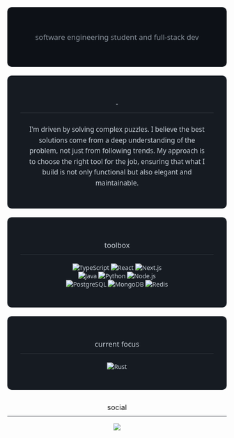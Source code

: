 <div align="center" style="font-family: 'Segoe UI', Tahoma, Geneva, Verdana, sans-serif; color: #c9d1d9; background-color: #0d1117; padding: 40px 20px; border-radius: 10px;">
  <p style="font-size: 1.2em; color: #8b949e;">software engineering student and full-stack dev</p>
</div>

<div style="font-family: 'Segoe UI', Tahoma, Geneva, Verdana, sans-serif; color: #c9d1d9; background-color: #161b22; padding: 30px; margin-top: 20px; border-radius: 10px;">

<h3 align="center" style="font-weight: 400; border-bottom: 1px solid #30363d; padding-bottom: 10px;">-</h3>

<p align="center" style="padding: 10px 20px 0; font-size: 1.1em; line-height: 1.6;">
I'm driven by solving complex puzzles. I believe the best solutions come from a deep understanding of the problem, not just from following trends. My approach is to choose the right tool for the job, ensuring that what I build is not only functional but also elegant and maintainable.
</p>

</div>

<div style="font-family: 'Segoe UI', Tahoma, Geneva, Verdana, sans-serif; color: #c9d1d9; background-color: #161b22; padding: 30px; margin-top: 20px; border-radius: 10px;">

<h3 align="center" style="font-weight: 400; border-bottom: 1px solid #30363d; padding-bottom: 10px;">toolbox</h3>

<p align="center" style="margin-top: 20px;">
  <img src="https://img.shields.io/badge/TypeScript-3178C6?style=for-the-badge&logo=typescript&logoColor=white" alt="TypeScript"/>
  <img src="https://img.shields.io/badge/React-20232A?style=for-the-badge&logo=react&logoColor=61DAFB" alt="React"/>
  <img src="https://img.shields.io/badge/Next.js-000000?style=for-the-badge&logo=next.js&logoColor=white" alt="Next.js"/>
  <br>
  <img src="https://img.shields.io/badge/Java-ED8B00?style=for-the-badge&logo=openjdk&logoColor=white" alt="Java"/>
  <img src="https://img.shields.io/badge/Python-3776AB?style=for-the-badge&logo=python&logoColor=white" alt="Python"/>
  <img src="https://img.shields.io/badge/Node.js-339933?style=for-the-badge&logo=nodedotjs&logoColor=white" alt="Node.js"/>
  <br>
  <img src="https://img.shields.io/badge/PostgreSQL-4169E1?style=for-the-badge&logo=postgresql&logoColor=white" alt="PostgreSQL"/>
  <img src="https://img.shields.io/badge/MongoDB-47A248?style=for-the-badge&logo=mongodb&logoColor=white" alt="MongoDB"/>
  <img src="https://img.shields.io/badge/Redis-DC382D?style=for-the-badge&logo=redis&logoColor=white" alt="Redis"/>
</p>

</div>

<div style="font-family: 'Segoe UI', Tahoma, Geneva, Verdana, sans-serif; color: #c9d1d9; background-color: #161b22; padding: 30px; margin-top: 20px; border-radius: 10px;">

<h3 align="center" style="font-weight: 400; border-bottom: 1px solid #30363d; padding-bottom: 10px;">current focus</h3>

<p align="center" style="margin-top: 20px;">
  <img src="https://img.shields.io/badge/Rust-000000?style=for-the-badge&logo=rust&logoColor=white" alt="Rust"/>
</p>

</div>

<div align="center" style="margin-top: 30px;">
  <h3 align="center" style="font-weight: 400; border-bottom: 1px solid #30363d; padding-bottom: 10px;">social</h3>
  <a href="https://x.com/loweffortwin" target="_blank">
    <img src="https://img.shields.io/badge/X-000000?style=for-the-badge&logo=x&logoColor=white" alt=" "/>
  </a>
</div>
